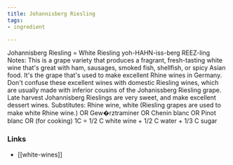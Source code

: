 ```yaml
---
title: Johannisberg Riesling
tags:
- ingredient

---
```

Johannisberg Riesling = White Riesling yoh-HAHN-iss-berg REEZ-ling Notes: This is a grape variety that produces a fragrant, fresh-tasting white wine that's great with ham, sausages, smoked fish, shellfish, or spicy Asian food. It's the grape that's used to make excellent Rhine wines in Germany. Don't confuse these excellent wines with domestic Riesling wines, which are usually made with inferior cousins of the Johanissberg Riesling grape. Late harvest Johannisberg Rieslings are very sweet, and make excellent dessert wines. Substitutes: Rhine wine, white (Riesling grapes are used to make white Rhine wine.) OR Gew�rztraminer OR Chenin blanc OR Pinot blanc OR (for cooking) 1C = 1/2 C white wine + 1/2 C water + 1/3 C sugar

### Links

* [[white-wines]]
